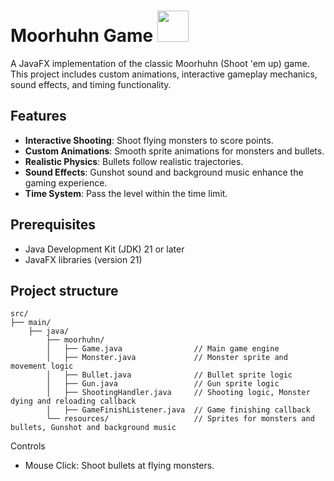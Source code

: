 # Moorhuhn Game <img src="https://clipart-library.com/img/1979787.png" width=50/>

A JavaFX implementation of the classic Moorhuhn (Shoot 'em up) game. This project includes custom animations, interactive gameplay mechanics, sound effects, and timing functionality.

## Features

- **Interactive Shooting**: Shoot flying monsters to score points.
- **Custom Animations**: Smooth sprite animations for monsters and bullets.
- **Realistic Physics**: Bullets follow realistic trajectories.
- **Sound Effects**: Gunshot sound and background music enhance the gaming experience.
- **Time System**: Pass the level within the time limit.

## Prerequisites

- Java Development Kit (JDK) 21 or later
- JavaFX libraries (version 21)

## Project structure

```
src/
├── main/
    ├── java/
        ├── moorhuhn/
        │   ├── Game.java                // Main game engine
        │   ├── Monster.java             // Monster sprite and movement logic
        │   ├── Bullet.java              // Bullet sprite logic
        │   ├── Gun.java                 // Gun sprite logic
        │   ├── ShootingHandler.java     // Shooting logic, Monster dying and reloading callback
        │   ├── GameFinishListener.java  // Game finishing callback
        └── resources/                   // Sprites for monsters and bullets, Gunshot and background music

```

Controls
- Mouse Click: Shoot bullets at flying monsters.


